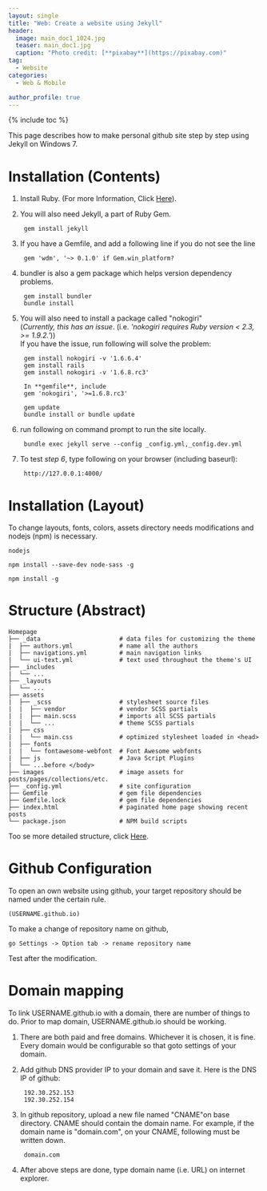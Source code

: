 ```yaml
---
layout: single
title: "Web: Create a website using Jekyll"
header:
  image: main_doc1_1024.jpg
  teaser: main_doc1.jpg
  caption: "Photo credit: [**pixabay**](https://pixabay.com)"
tag: 
  - Website
categories: 
  - Web & Mobile

author_profile: true
---
```


{% include toc %}

This page describes how to make personal github site step by step using Jekyll on Windows 7.

# Installation (Contents)

1. Install Ruby. (For more Information, Click [Here](http://jekyll-windows.juthilo.com/1-ruby-and-devkit/)).

2. You will also need Jekyll, a part of Ruby Gem. <br>

        gem install jekyll


3. If you have a Gemfile, and add a following line if you do not see the line 

	    gem 'wdm', '~> 0.1.0' if Gem.win_platform?

4. bundler is also a gem package which helps version dependency problems.
   
	    gem install bundler
	    bundle install

5. You will also need to install a package called "nokogiri" <br>
   (*Currently, this has an issue*. (i.e. *'nokogiri requires Ruby version < 2.3, >= 1.9.2.'*))<br>
   If you have the issue, run following will solve the problem:
 
		gem install nokogiri -v '1.6.6.4'
		gem install rails 
		gem install nokogiri -v '1.6.8.rc3'

		In **gemfile**, include
		gem 'nokogiri', '>=1.6.8.rc3' 
	
		gem update  
		bundle install or bundle update

6. run following on command prompt to run the site locally.

    	bundle exec jekyll serve --config _config.yml,_config.dev.yml 


7. To test *step 6*, type following on your browser (including baseurl): 

		http://127.0.0.1:4000/ 

# Installation (Layout)

To change layouts, fonts, colors, assets directory needs modifications and nodejs (npm) is necessary.

	nodejs
	
	npm install --save-dev node-sass -g
	
	npm install -g



# Structure (Abstract)

	Homepage
	├── _data                      # data files for customizing the theme
	|  ├── authors.yml             # name all the authors 
	|  ├── navigations.yml         # main navigation links
	|  └── ui-text.yml             # text used throughout the theme's UI
	├── _includes
	|  └── ...
	├── _layouts
	|  └── ...
	├── assets
	|  ├── _scss                   # stylesheet source files
	|  |  ├── vendor               # vendor SCSS partials
	|  |  ├── main.scss            # imports all SCSS partials
	|  |  └── ...                  # theme SCSS partials
	|  ├── css
	|  |  └── main.css             # optimized stylesheet loaded in <head>
	|  ├── fonts
	|  |  └── fontawesome-webfont  # Font Awesome webfonts
	|  ├── js                      # Java Script Plugins
	|  └── ...before </body>
	├── images                     # image assets for posts/pages/collections/etc.
	├── _config.yml                # site configuration
	├── Gemfile                    # gem file dependencies
	├── Gemfile.lock               # gem file dependencies
	├── index.html                 # paginated home page showing recent posts
	└── package.json               # NPM build scripts

Too se more detailed structure, click [Here](https://mmistakes.github.io/minimal-mistakes/docs/structure/).


# Github Configuration

To open an own website using github, your target repository should be named under the certain rule.

	(USERNAME.github.io)  

To make a change of repository name on github, 

	go Settings -> Option tab -> rename repository name

Test after the modification.
 

# Domain mapping 

To link USERNAME.github.io with a domain, there are number of things to do. 
Prior to map domain, USERNAME.github.io should be working.

1. There are both paid and free domains. Whichever it is chosen, it is fine.
Every domain would be configurable so that goto settings of your domain.


2. Add github DNS provider IP to your domain and save it.
   Here is the DNS IP of github:

		192.30.252.153
		192.30.252.154

3. In github repository, upload a new file named "CNAME"on base directory.
   CNAME should contain the domain name. For example, if the domain name is "domain.com", on your CNAME, following must be written down.

		domain.com

4. After above steps are done, type domain name (i.e. URL) on internet explorer.  
